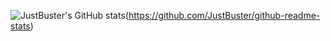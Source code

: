 ![JustBuster's GitHub stats](https://github-readme-stats.vercel.app/api?username=justbuster&show_icons=true&theme=radical)(https://github.com/JustBuster/github-readme-stats)
